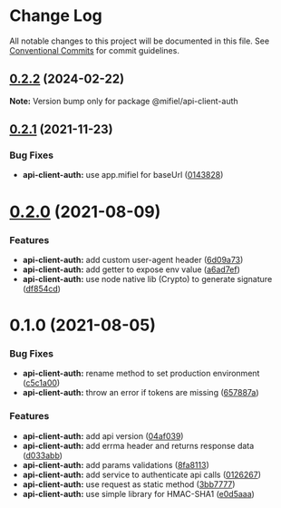 # Change Log

All notable changes to this project will be documented in this file.
See [Conventional Commits](https://conventionalcommits.org) for commit guidelines.

## [0.2.2](https://github.com/Mifiel/mifiel-js/compare/@mifiel/api-client-auth@0.2.1...@mifiel/api-client-auth@0.2.2) (2024-02-22)

**Note:** Version bump only for package @mifiel/api-client-auth





## [0.2.1](https://github.com/Mifiel/mifiel-js/compare/@mifiel/api-client-auth@0.2.0...@mifiel/api-client-auth@0.2.1) (2021-11-23)


### Bug Fixes

* **api-client-auth:** use app.mifiel for baseUrl ([0143828](https://github.com/Mifiel/mifiel-js/commit/0143828949ecc6b0ad589cd34c77fc9a619f4a11))





# [0.2.0](https://github.com/Mifiel/mifiel-js/compare/@mifiel/api-client-auth@0.1.0...@mifiel/api-client-auth@0.2.0) (2021-08-09)


### Features

* **api-client-auth:** add custom user-agent header ([6d09a73](https://github.com/Mifiel/mifiel-js/commit/6d09a739097f09ac03d2d53d739cf3cc0cc347ff))
* **api-client-auth:** add getter to expose env value ([a6ad7ef](https://github.com/Mifiel/mifiel-js/commit/a6ad7ef84ba72641436e36da4253c6505cd4c2c8))
* **api-client-auth:** use node native lib (Crypto) to generate signature ([df854cd](https://github.com/Mifiel/mifiel-js/commit/df854cdbfc13e45c8680e965336caa6e497fa2e4))





# 0.1.0 (2021-08-05)


### Bug Fixes

* **api-client-auth:** rename method to set production environment ([c5c1a00](https://github.com/Mifiel/mifiel-js/commit/c5c1a00d0a0ece81a25ad7025460ecaaed205ce1))
* **api-client-auth:** throw an error if tokens are missing ([657887a](https://github.com/Mifiel/mifiel-js/commit/657887a54fe0dc3ab516bd2c8a980f6dc61cfb6c))


### Features

* **api-client-auth:** add api version ([04af039](https://github.com/Mifiel/mifiel-js/commit/04af039a66bd652e235a3225653b410741d1cca7))
* **api-client-auth:** add errma header and returns response data ([d033abb](https://github.com/Mifiel/mifiel-js/commit/d033abb5ea898bf23d9cf7bd20d230dfbbdd053b))
* **api-client-auth:** add params validations ([8fa8113](https://github.com/Mifiel/mifiel-js/commit/8fa811306dab09fdfa6425c07b2f770c68dff16a))
* **api-client-auth:** add service to authenticate api calls ([0126267](https://github.com/Mifiel/mifiel-js/commit/0126267ec9926636d630bb0a3524b9a4277066c3))
* **api-client-auth:** use request as static method ([3bb7777](https://github.com/Mifiel/mifiel-js/commit/3bb7777fdb477f7adc47c9dfe133c13cfd2ac2a7))
* **api-client-auth:** use simple library for HMAC-SHA1 ([e0d5aaa](https://github.com/Mifiel/mifiel-js/commit/e0d5aaa4434eb2b6c33f56f6b543993d2b0d9628))
